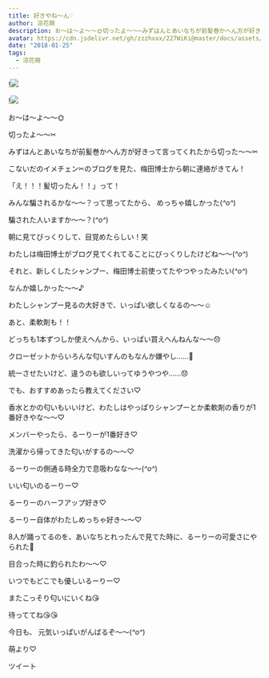 ```yaml
---
title: 好きやね〜ん♡
author: 涼花萌
description: お〜は〜よ〜〜🌞切ったよ〜〜✂︎みずはんとあいなちが前髪巻かへん方が好きって言ってくれたから切った〜〜✂︎こないだのイメチェン✂︎のブログを見...
avatar: https://cdn.jsdelivr.net/gh/zzzhxxx/227WiKi@master/docs/assets/photo/avatar/moe.jpg
date: "2018-01-25"
tags:
  - 涼花萌
---
```


!![](https://cdn.jsdelivr.net/gh/zzzhxxx/227WiKi-image@master/blog-image/moe-2018-01-25_1.jpg)

!![](https://cdn.jsdelivr.net/gh/zzzhxxx/227WiKi-image@master/blog-image/moe-2018-01-25_2.jpg)






お〜は〜よ〜〜🌞






切ったよ〜〜✂︎







みずはんとあいなちが前髪巻かへん方が好きって言ってくれたから切った〜〜✂︎











こないだのイメチェン✂︎のブログを見た、梅田博士から朝に連絡がきてん！





「え！！！髪切ったん！！」って！




みんな騙されるかな〜〜？って思ってたから、
めっちゃ嬉しかった(*^o^*)







騙された人いますか〜〜？(*^o^*)









朝に見てびっくりして、目覚めたらしい！笑









わたしは梅田博士がブログ見てくれてることにびっくりしたけどね〜〜(*^o^*)









それと、新しくしたシャンプー、梅田博士前使ってたやつやったみたい(*^o^*)



なんか嬉しかった〜〜♪










わたしシャンプー見るの大好きで、いっぱい欲しくなるの〜〜☺️





あと、柔軟剤も！！








どっちも1本ずつしか使えへんから、いっぱい買えへんねんな〜〜😞







クローゼットからいろんな匂いすんのもなんか嫌やし……🤔





統一させたいけど、違うのも欲しいってゆうやつや……😞








でも、おすすめあったら教えてください♡









香水とかの匂いもいいけど、わたしはやっぱりシャンプーとか柔軟剤の香りが1番好きやな〜〜♡







メンバーやったら、るーりーが1番好き♡



洗濯から帰ってきた匂いがするの〜〜♡




るーりーの側通る時全力で息吸わなな〜〜(*^o^*)








いい匂いのるーりー♡









るーりーのハーフアップ好き♡



るーりー自体がわたしめっちゃ好き〜〜♡






8人が踊ってるのを、あいなちとれったんで見てた時に、るーりーの可愛さにやられた🙈





目合った時に釣られたわ〜〜♡





いつでもどこでも優しいるーりー♡





またこっそり匂いにいくね😘

待っててね😘😘








今日も、
元気いっぱいがんばるぞ〜〜(*^o^*)






萌より♡


ツイート



